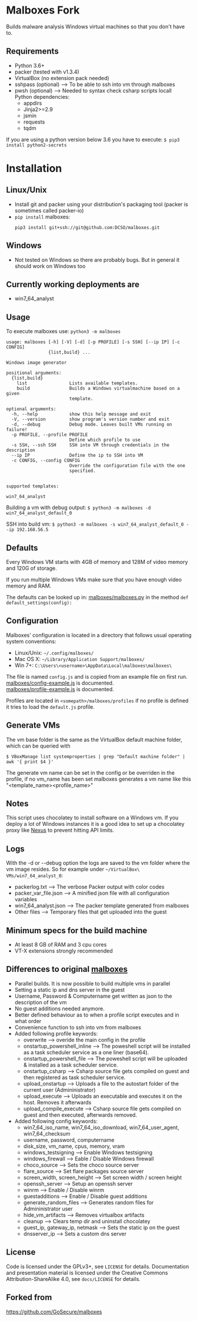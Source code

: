 # Malboxes Fork

Builds malware analysis Windows virtual machines so that you don't have to.

## Requirements

* Python 3.6+
* packer (tested with v1.3.4)
* VirtualBox (no extension pack needed)
* sshpass (optional)    --> To be able to ssh into vm through malboxes
* pwsh (optional) --> Needed to syntax check csharp scripts locall  
Python dependencies:
   * appdirs
   * Jinja2>=2.9
   * jsmin
   * requests
   * tqdm

If you are using a python version below 3.6 you have to execute:
`$ pip3 install python2-secrets`



# Installation

## Linux/Unix

* Install git and packer using your distribution's packaging tool
  (packer is sometimes called packer-io)
* `pip install` malboxes:
    ```
    pip3 install git+ssh://git@github.com:DCSO/malboxes.git
    ```

## Windows
* Not tested on Windows so there are probably bugs.
But in general it should work on Windows too

## Currently working deployments are
* win7_64_analyst

## Usage

To execute malboxes use: `python3 -m malboxes`

```
usage: malboxes [-h] [-V] [-d] [-p PROFILE] [-s SSH] [--ip IP] [-c CONFIG]
                {list,build} ...

Windows image generator

positional arguments:
  {list,build}
    list                Lists available templates.
    build               Builds a Windows virtualmachine based on a given
                        template.

optional arguments:
  -h, --help            show this help message and exit
  -V, --version         show program's version number and exit
  -d, --debug           Debug mode. Leaves built VMs running on failure!
  -p PROFILE, --profile PROFILE
                        Define which profile to use
  -s SSH, --ssh SSH     SSH into VM through credentials in the description
  --ip IP               Define the ip to SSH into VM
  -c CONFIG, --config CONFIG
                        Override the configuration file with the one
                        specified.


supported templates:

win7_64_analyst
```

Building a vm with debug output:
`
$ python3 -m malboxes -d win7_64_analyst_default_0
`

SSH into build vm:
`
$ python3 -m malboxes -s win7_64_analyst_default_0 --ip 192.168.56.5
`


## Defaults
Every Windows VM starts with 4GB of memory and 128M of video memory
and 120G of storage.

If you run multiple Windows VMs make sure that you have enough video memory and
RAM.

The defaults can be looked up in: [malboxes/malboxes.py](malboxes/malboxes.py) in the method
`def default_settings(config):`


## Configuration

Malboxes' configuration is located in a directory that follows usual operating
system conventions:

* Linux/Unix: `~/.config/malboxes/`
* Mac OS X: `~/Library/Application Support/malboxes/`
* Win 7+: `C:\Users\<username>\AppData\Local\malboxes\malboxes\`

The file is named `config.js` and is copied from an example file on first run.   
[malboxes/config-example.js](malboxes/config-example.js) is documented.   
[malboxes/profile-example.js](malboxes/profile-example.js) is documented.  

Profiles are located in `<somepath>/malboxes/profiles` if no profile is defined
it tries to load the `default.js` profile.


## Generate VMs
The vm base folder is the same as the VirtualBox default machine folder, which can be queried with
```
$ VBoxManage list systemproperties | grep "Default machine folder" | awk '{ print $4 }'
```
The generate vm name can be set in the config or be overriden in the profile, if no vm_name has been set
malboxes generates a vm name like this "<template_name><profile_name><counter>"

## Notes
This script uses chocolatey to install software on a Windows vm. If you deploy a lot of Windows instances it
is a good idea to set up a chocolatey proxy like [Nexus](https://www.sonatype.com/download-oss-sonatype) to prevent hitting
API limits.


## Logs
With the -d or --debug option the logs are saved to the vm folder where the vm image resides.
So for example under `~/VirtualBox\ VMs/win7_64_analyst_0`:
* packerlog.txt --> The verbose Packer output with color codes
* packer_var_file.json --> A minified json file with all configuration variables
* win7_64_analyst.json --> The packer template generated from malboxes
* Other files --> Temporary files that get uploaded into the guest

## Minimum specs for the build machine

* At least 8 GB of RAM and 3 cpu cores
* VT-X extensions strongly recommended

## Differences to original [malboxes](https://github.com/GoSecure/malboxes)
* Parallel builds. It is now possible to build multiple vms in parallel
* Setting a static ip and dns server in the guest
* Username, Password & Computername get written as json to the description of the vm
* No guest additions needed anymore.
* Better defined behaviour as to when a profile script executes and in what order
* Convenience function to ssh into vm from malboxes
* Added following profile keywords:
    * overwrite                   --> overide the main config in the profile
    * onstartup_powershell_inline --> The poweshell script will be installed as a task scheduler service as a one liner (base64).
    * onstartup_powershell_file   --> The poweshell script will be uploaded & installed as a task scheduler service.
    * onstartup_csharp            --> Csharp source file gets compiled on guest and then registered as task scheduler service.
    * upload_onstartup            --> Uploads a file to the autostart folder of the current user (Admininistrator)
    * upload_execute              --> Uploads an executable and executes it on the host. Removes it afterwards
    * upload_compile_execute      -->  Csharp source file gets compiled on guest and then executed, afterwards removed.
* Added following config keywords:
    * win7_64_iso_name, win7_64_iso_download, win7_64_user_agent, win7_64_checksum
    * username, password, computername
    * disk_size, vm_name, cpus, memory, vram
    * windows_testsigning                       --> Enable Windows testsigning
    * windows_firewall                          --> Eable / Disable Windows firewall
    * choco_source                              --> Sets the choco source server
    * flare_source                              --> Set flare packages source server
    * screen_width, screen_height               --> Set screen width / screen height
    * openssh_server                            --> Setup an openssh server
    * winrm                                     --> Enable / Disable winrm
    * guestadditions                            --> Enable / Disable guest additions
    * generate_random_files                     --> Generates random files for Admininistrator user
    * hide_vm_artifacts                         --> Removes virtualbox artifacts
    * cleanup                                   --> Clears temp dir and uninstall chocolatey
    * guest_ip, gateway_ip, netmask             --> Sets the static ip on the guest
    * dnsserver_ip                              --> Sets a custom dns server


## License

Code is licensed under the GPLv3+, see `LICENSE` for details. Documentation
and presentation material is licensed under the Creative Commons
Attribution-ShareAlike 4.0, see `docs/LICENSE` for details.


## Forked from
https://github.com/GoSecure/malboxes
